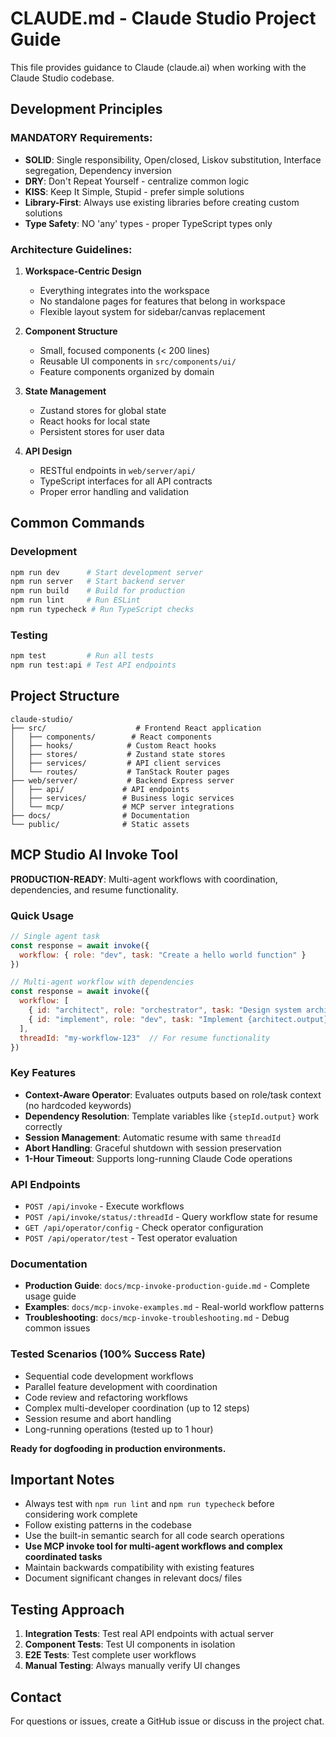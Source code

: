 # CLAUDE.md - Claude Studio Project Guide

This file provides guidance to Claude (claude.ai) when working with the Claude Studio codebase.

## Development Principles

### MANDATORY Requirements:
- **SOLID**: Single responsibility, Open/closed, Liskov substitution, Interface segregation, Dependency inversion
- **DRY**: Don't Repeat Yourself - centralize common logic
- **KISS**: Keep It Simple, Stupid - prefer simple solutions
- **Library-First**: Always use existing libraries before creating custom solutions
- **Type Safety**: NO 'any' types - proper TypeScript types only

### Architecture Guidelines:

1. **Workspace-Centric Design**
   - Everything integrates into the workspace
   - No standalone pages for features that belong in workspace
   - Flexible layout system for sidebar/canvas replacement

2. **Component Structure**
   - Small, focused components (< 200 lines)
   - Reusable UI components in `src/components/ui/`
   - Feature components organized by domain

3. **State Management**
   - Zustand stores for global state
   - React hooks for local state
   - Persistent stores for user data

4. **API Design**
   - RESTful endpoints in `web/server/api/`
   - TypeScript interfaces for all API contracts
   - Proper error handling and validation

## Common Commands

### Development
```bash
npm run dev      # Start development server
npm run server   # Start backend server
npm run build    # Build for production
npm run lint     # Run ESLint
npm run typecheck # Run TypeScript checks
```

### Testing
```bash
npm test         # Run all tests
npm run test:api # Test API endpoints
```

## Project Structure

```
claude-studio/
├── src/                    # Frontend React application
│   ├── components/        # React components
│   ├── hooks/            # Custom React hooks
│   ├── stores/           # Zustand state stores
│   ├── services/         # API client services
│   └── routes/           # TanStack Router pages
├── web/server/           # Backend Express server
│   ├── api/             # API endpoints
│   ├── services/        # Business logic services
│   └── mcp/             # MCP server integrations
├── docs/                # Documentation
└── public/              # Static assets
```


## MCP Studio AI Invoke Tool

**PRODUCTION-READY**: Multi-agent workflows with coordination, dependencies, and resume functionality.

### Quick Usage
```javascript
// Single agent task
const response = await invoke({
  workflow: { role: "dev", task: "Create a hello world function" }
})

// Multi-agent workflow with dependencies
const response = await invoke({
  workflow: [
    { id: "architect", role: "orchestrator", task: "Design system architecture" },
    { id: "implement", role: "dev", task: "Implement {architect.output}", deps: ["architect"] }
  ],
  threadId: "my-workflow-123"  // For resume functionality
})
```

### Key Features
- **Context-Aware Operator**: Evaluates outputs based on role/task context (no hardcoded keywords)
- **Dependency Resolution**: Template variables like `{stepId.output}` work correctly
- **Session Management**: Automatic resume with same `threadId`
- **Abort Handling**: Graceful shutdown with session preservation
- **1-Hour Timeout**: Supports long-running Claude Code operations

### API Endpoints
- `POST /api/invoke` - Execute workflows
- `POST /api/invoke/status/:threadId` - Query workflow state for resume
- `GET /api/operator/config` - Check operator configuration
- `POST /api/operator/test` - Test operator evaluation

### Documentation
- **Production Guide**: `docs/mcp-invoke-production-guide.md` - Complete usage guide
- **Examples**: `docs/mcp-invoke-examples.md` - Real-world workflow patterns
- **Troubleshooting**: `docs/mcp-invoke-troubleshooting.md` - Debug common issues

### Tested Scenarios (100% Success Rate)
- Sequential code development workflows
- Parallel feature development with coordination
- Code review and refactoring workflows
- Complex multi-developer coordination (up to 12 steps)
- Session resume and abort handling
- Long-running operations (tested up to 1 hour)

**Ready for dogfooding in production environments.**

## Important Notes

- Always test with `npm run lint` and `npm run typecheck` before considering work complete
- Follow existing patterns in the codebase
- Use the built-in semantic search for all code search operations
- **Use MCP invoke tool for multi-agent workflows and complex coordinated tasks**
- Maintain backwards compatibility with existing features
- Document significant changes in relevant docs/ files

## Testing Approach

1. **Integration Tests**: Test real API endpoints with actual server
2. **Component Tests**: Test UI components in isolation
3. **E2E Tests**: Test complete user workflows
4. **Manual Testing**: Always manually verify UI changes

## Contact

For questions or issues, create a GitHub issue or discuss in the project chat.